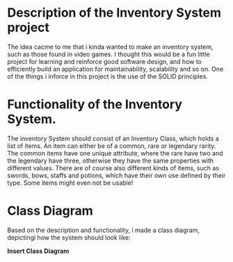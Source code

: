# Description of the Inventory System project
The idea cacme to me that i kinda wanted to make an inventory system, such as those found in video games. I thought this would be a fun little project for learning and reinforce good software design, and how to efficiently build an application for maintainability, scalability and so on. One of the things i inforce in this project is the use of the SOLID principles.

# Functionality of the Inventory System.
The inventory System should consist of an Inventory Class, which holds a list of items. An item can either be  of a common, rare or legendary rarity. The common items have one unique attribute, where the rare have two and the legendary have three, otherwise they have the same properties with different values. There are of course also different kinds of items, such as swords, bows, staffs and potions, which have their own use defined by their type. Some items might even not be usable!

# Class Diagram
Based on the description and functionality, i made a class diagram, depictingi how the system should look like:

**Insert Class Diagram**